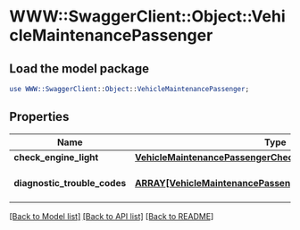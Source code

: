 # WWW::SwaggerClient::Object::VehicleMaintenancePassenger

## Load the model package
```perl
use WWW::SwaggerClient::Object::VehicleMaintenancePassenger;
```

## Properties
Name | Type | Description | Notes
------------ | ------------- | ------------- | -------------
**check_engine_light** | [**VehicleMaintenancePassengerCheckEngineLight**](VehicleMaintenancePassengerCheckEngineLight.md) |  | [optional] 
**diagnostic_trouble_codes** | [**ARRAY[VehicleMaintenancePassengerDiagnosticTroubleCodes]**](VehicleMaintenancePassengerDiagnosticTroubleCodes.md) | Passenger vehicle DTCs. | [optional] 

[[Back to Model list]](../README.md#documentation-for-models) [[Back to API list]](../README.md#documentation-for-api-endpoints) [[Back to README]](../README.md)


